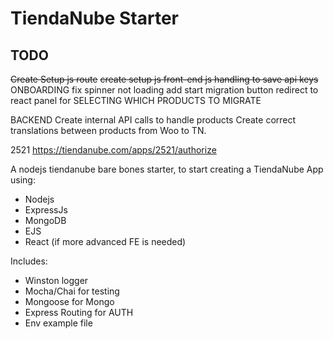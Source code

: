 # TiendaNube Starter

## TODO
~~Create Setup js route~~ 
~~create setup js front-end js handling to save api keys~~
ONBOARDING
    fix spinner not loading
    add start migration button
    redirect to react panel for SELECTING WHICH PRODUCTS TO MIGRATE


BACKEND
Create internal API calls to handle products
Create correct translations between products from Woo to TN.






2521
https://tiendanube.com/apps/2521/authorize

A nodejs tiendanube bare bones starter, to start creating a TiendaNube App using:  

* Nodejs
* ExpressJs
* MongoDB
* EJS
* React (if more advanced FE is needed)
  
  
Includes:   
* Winston logger
* Mocha/Chai for testing
* Mongoose for Mongo
* Express Routing for AUTH
* Env example file